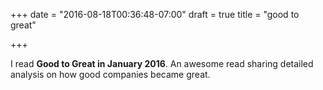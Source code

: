 +++
date = "2016-08-18T00:36:48-07:00"
draft = true
title = "good to great"

+++

I read **Good to Great in January 2016**. An awesome read sharing detailed analysis on how good companies became great.

